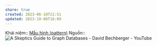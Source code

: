 ```yaml
---
share: true
created: 2023-06-10T21:51
updated: 2023-10-06T16:09
---
```

Khái niệm:: [Mẫu hình (pattern)](M%E1%BA%ABu%20h%C3%ACnh%20(pattern).md#)
Nguồn:: ![A Skeptics Guide to Graph Databases - David Bechberger - YouTube](https://youtu.be/yOYodfN84N4?t=640)
